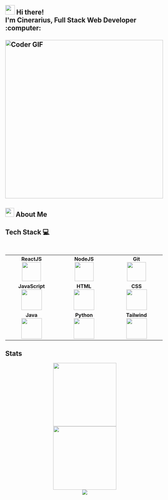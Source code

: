 <h2 align="left">
 <abc>
  <br><img src="https://emojis.slackmojis.com/emojis/images/1588315024/8823/hyperkitty.gif?1588315024" width="30" /> Hi there!<br>
   I'm Cinerarius, Full Stack Web Developer :computer:<br>
  <br>
    <img src="https://media.giphy.com/media/SWoSkN6DxTszqIKEqv/giphy.gif" alt="Coder GIF" width="500">
 </abc>
</h2>
<h2>
<abc><img src="https://emojis.slackmojis.com/emojis/images/1621024394/39092/cat-roll.gif?1621024394" width="28" /> About Me</abc>
</h2>

## Tech Stack :computer:

<br>
<table>
<tbody>
 <tr>
<td align="center" width="20%">
<span><b><center>ReactJS</center></b></span> 
<img height=60px src="https://img.icons8.com/ultraviolet/2x/react.png"> 
</td>

<td align="center" width="20%">
<span><b><center>NodeJS</center></b></span> 
<img height=60px src="https://img.icons8.com/color/2x/nodejs.png"> 
</td>

<td align="center" width="20%">
<span><b><center>Git</center></b></span>
<img height="60px" src="https://cdn.svgporn.com/logos/git-icon.svg">
</td>
</tr>

<tr>
<td align="center" width="20%">
<span><b><center>JavaScript</center></b></span> 
<img height=65px src="https://img.icons8.com/color/2x/javascript.png"> 
</td>

<td align="center" width="20%">
<span><b><center>HTML</center></b></span> 
<img height=65px src="https://img.icons8.com/color/2x/html-5.png"> 
</td>
</td>

<td align="center" width="20%">
<span><b><center>CSS</center></b></span> 
<img height="65px" src="https://cdn.svgporn.com/logos/css-3.svg">
</td>
</tr>

<tr>
<td align="center" width="20%">
<span><b><center>Java</center></b></span> 
<img height="65px" src="https://www.vectorlogo.zone/logos/java/java-ar21.svg">
</td>

<td align="center" width="20%">
<span><b><center>Python</center></b></span> 
<img height="65px" src="https://cdn4.iconfinder.com/data/icons/logos-and-brands/512/267_Python_logo-128.png">
</td>

<td align="center" width="20%">
<span><b><center>Tailwind</center></b></span> 
<img height="65px" src="https://cdn.svgporn.com/logos/tailwindcss-icon.svg">
</td>

</tbody>
</table>

## Stats

<div align="center">
    <img height="200px" src="https://github-readme-stats.vercel.app/api?username=cinerarius&show_icons=true&theme=onedark&hide_border=true&bg_color=00000000"/>
</div>
<div align="center">
    <img height="200px" src="https://github-readme-streak-stats.herokuapp.com?user=cinerarius&theme=onedark-duo&duo&hide_border=true"/>
</div>
<div align="center">
	<img src="https://cdn.jsdelivr.net/gh/holic-x/holic-x/assets/github-contribution-grid-snake.svg" />
</div>
